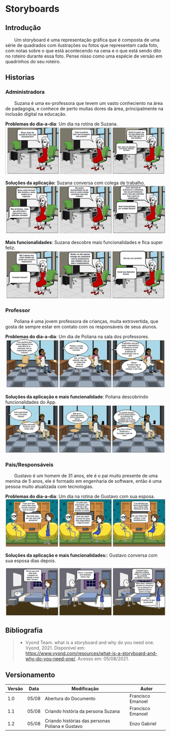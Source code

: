 # Storyboards

## Introdução

&emsp;&emsp;Um storyboard é uma representação gráfica que é composta de uma série de quadrados com ilustrações ou fotos que representam cada foto, com notas sobre o que está acontecendo na cena e o que está sendo dito no roteiro durante essa foto. Pense nisso como uma espécie de versão em quadrinhos do seu roteiro.

## Historias

### Administradora

&emsp;&emsp;Suzana é uma ex-professora que tevem um vasto conheciento na área de padagogia, e conhece de perto muitas dores da área, principalmente na inclusão digital na educação.

**Problemas do dia-a-dia**: Um dia na rotina de Suzana.
![](https://raw.githubusercontent.com/francisco1code/docs/master/images/1.png)

**Soluções da aplicação:** Suzana conversa com colega de trabalho.
![](https://raw.githubusercontent.com/francisco1code/docs/master/images/2.png)

**Mais funcionalidades**: Suzana descobre mais funcionalidades e fica super feliz.
![](https://raw.githubusercontent.com/francisco1code/docs/master/images/3333.png)

### Professor

&emsp;&emsp;Poliana é uma jovem professora de crianças, muita extrovertida, que gosta de sempre estar em contato com os responsáveis de seus alunos.

**Problemas do dia-a-dia**: Um dia de Poliana na sala dos professores.
![](../../../assets/imagens/storyboards/storyboard_poliana_1.png)

**Soluções da aplicação e mais funcionalidade**: Poliana descobrindo funcionalidades do App.
![](../../../assets/imagens/storyboards/storyboard_poliana_2.png)

### Pais/Responsáveis

&emsp;&emsp;Gustavo é um homem de 31 anos, ele é o pai muito presente de uma menina de 5 anos, ele é formado em engenharia de software, então é uma pessoa muito atualizada com tecnologias.

**Problemas do dia-a-dia**: Um dia na rotina de Gustavo com sua esposa.
![](../../../assets/imagens/storyboards/storyboard_gustavo_1.png)

**Soluções da aplicação e mais funcionalidades:**: Gustavo conversa com sua esposa dias depois.

![](../../../assets/imagens/storyboards/storyboard_gustavo_2.png)

## Bibliografia

> - Vyond Team. what is a storyboard and why do you need one. Vyond, 2021. Disponível em: <https://www.vyond.com/resources/what-is-a-storyboard-and-why-do-you-need-one/>. Acesso em: 05/08/2021.

## Versionamento

| Versão | Data  | Modificação                                      | Autor             |
| ------ | ----- | ------------------------------------------------ | ----------------- |
| 1.0    | 05/08 | Abertura do Documento                            | Francisco Emanoel |
| 1.1    | 05/08 | Criando história da persona Suzana               | Francisco Emanoel |
| 1.2    | 05/08 | Criando histórias das personas Poliana e Gustavo | Enzo Gabriel      |
